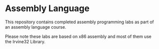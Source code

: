 # Assembly Language
This repository contains completed assembly programming labs as part of an assembly language course.

Please note these labs are based on x86 assembly and most of them use the Irvine32 Library.
